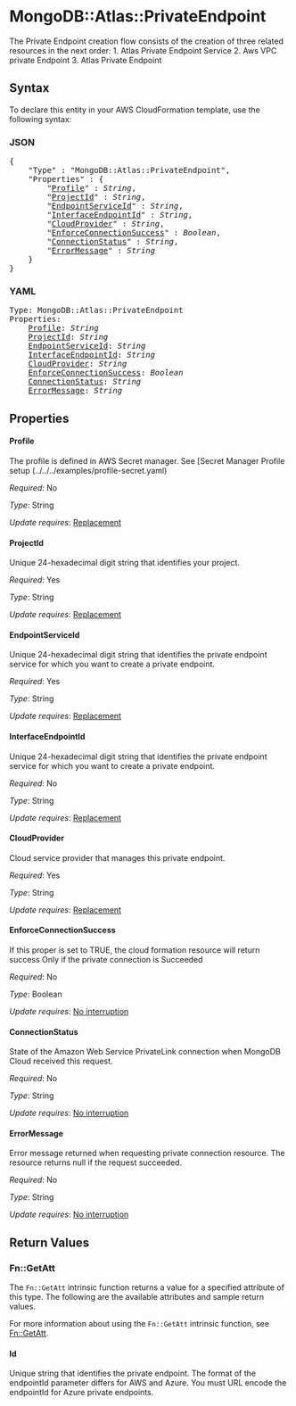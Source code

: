 # MongoDB::Atlas::PrivateEndpoint

The Private Endpoint creation flow consists of the creation of three related resources in the next order: 1. Atlas Private Endpoint Service 2. Aws VPC private Endpoint 3. Atlas Private Endpoint

## Syntax

To declare this entity in your AWS CloudFormation template, use the following syntax:

### JSON

<pre>
{
    "Type" : "MongoDB::Atlas::PrivateEndpoint",
    "Properties" : {
        "<a href="#profile" title="Profile">Profile</a>" : <i>String</i>,
        "<a href="#projectid" title="ProjectId">ProjectId</a>" : <i>String</i>,
        "<a href="#endpointserviceid" title="EndpointServiceId">EndpointServiceId</a>" : <i>String</i>,
        "<a href="#interfaceendpointid" title="InterfaceEndpointId">InterfaceEndpointId</a>" : <i>String</i>,
        "<a href="#cloudprovider" title="CloudProvider">CloudProvider</a>" : <i>String</i>,
        "<a href="#enforceconnectionsuccess" title="EnforceConnectionSuccess">EnforceConnectionSuccess</a>" : <i>Boolean</i>,
        "<a href="#connectionstatus" title="ConnectionStatus">ConnectionStatus</a>" : <i>String</i>,
        "<a href="#errormessage" title="ErrorMessage">ErrorMessage</a>" : <i>String</i>
    }
}
</pre>

### YAML

<pre>
Type: MongoDB::Atlas::PrivateEndpoint
Properties:
    <a href="#profile" title="Profile">Profile</a>: <i>String</i>
    <a href="#projectid" title="ProjectId">ProjectId</a>: <i>String</i>
    <a href="#endpointserviceid" title="EndpointServiceId">EndpointServiceId</a>: <i>String</i>
    <a href="#interfaceendpointid" title="InterfaceEndpointId">InterfaceEndpointId</a>: <i>String</i>
    <a href="#cloudprovider" title="CloudProvider">CloudProvider</a>: <i>String</i>
    <a href="#enforceconnectionsuccess" title="EnforceConnectionSuccess">EnforceConnectionSuccess</a>: <i>Boolean</i>
    <a href="#connectionstatus" title="ConnectionStatus">ConnectionStatus</a>: <i>String</i>
    <a href="#errormessage" title="ErrorMessage">ErrorMessage</a>: <i>String</i>
</pre>

## Properties

#### Profile

The profile is defined in AWS Secret manager. See [Secret Manager Profile setup (../../../examples/profile-secret.yaml)

_Required_: No

_Type_: String

_Update requires_: [Replacement](https://docs.aws.amazon.com/AWSCloudFormation/latest/UserGuide/using-cfn-updating-stacks-update-behaviors.html#update-replacement)

#### ProjectId

Unique 24-hexadecimal digit string that identifies your project.

_Required_: Yes

_Type_: String

_Update requires_: [Replacement](https://docs.aws.amazon.com/AWSCloudFormation/latest/UserGuide/using-cfn-updating-stacks-update-behaviors.html#update-replacement)

#### EndpointServiceId

Unique 24-hexadecimal digit string that identifies the private endpoint service for which you want to create a private endpoint.

_Required_: Yes

_Type_: String

_Update requires_: [Replacement](https://docs.aws.amazon.com/AWSCloudFormation/latest/UserGuide/using-cfn-updating-stacks-update-behaviors.html#update-replacement)

#### InterfaceEndpointId

Unique 24-hexadecimal digit string that identifies the private endpoint service for which you want to create a private endpoint.

_Required_: No

_Type_: String

_Update requires_: [Replacement](https://docs.aws.amazon.com/AWSCloudFormation/latest/UserGuide/using-cfn-updating-stacks-update-behaviors.html#update-replacement)

#### CloudProvider

Cloud service provider that manages this private endpoint.

_Required_: Yes

_Type_: String

_Update requires_: [Replacement](https://docs.aws.amazon.com/AWSCloudFormation/latest/UserGuide/using-cfn-updating-stacks-update-behaviors.html#update-replacement)

#### EnforceConnectionSuccess

If this proper is set to TRUE, the cloud formation resource will return success Only if the private connection is Succeeded

_Required_: No

_Type_: Boolean

_Update requires_: [No interruption](https://docs.aws.amazon.com/AWSCloudFormation/latest/UserGuide/using-cfn-updating-stacks-update-behaviors.html#update-no-interrupt)

#### ConnectionStatus

State of the Amazon Web Service PrivateLink connection when MongoDB Cloud received this request.

_Required_: No

_Type_: String

_Update requires_: [No interruption](https://docs.aws.amazon.com/AWSCloudFormation/latest/UserGuide/using-cfn-updating-stacks-update-behaviors.html#update-no-interrupt)

#### ErrorMessage

Error message returned when requesting private connection resource. The resource returns null if the request succeeded.

_Required_: No

_Type_: String

_Update requires_: [No interruption](https://docs.aws.amazon.com/AWSCloudFormation/latest/UserGuide/using-cfn-updating-stacks-update-behaviors.html#update-no-interrupt)

## Return Values

### Fn::GetAtt

The `Fn::GetAtt` intrinsic function returns a value for a specified attribute of this type. The following are the available attributes and sample return values.

For more information about using the `Fn::GetAtt` intrinsic function, see [Fn::GetAtt](https://docs.aws.amazon.com/AWSCloudFormation/latest/UserGuide/intrinsic-function-reference-getatt.html).

#### Id

Unique string that identifies the private endpoint. The format of the endpointId parameter differs for AWS and Azure. You must URL encode the endpointId for Azure private endpoints.

